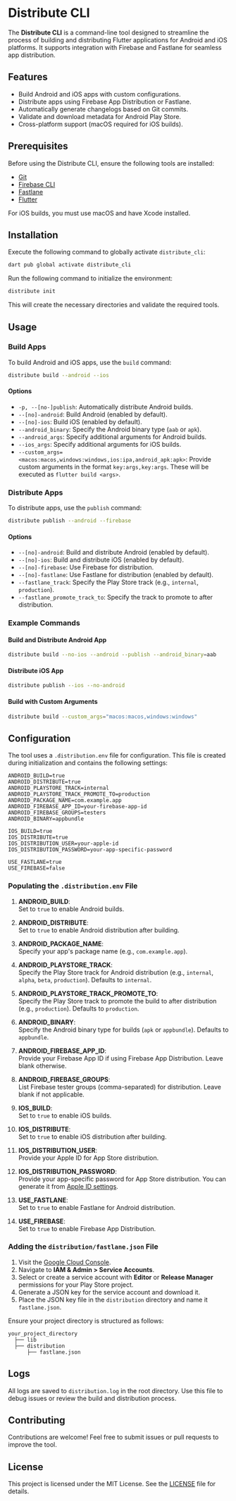# Distribute CLI

The **Distribute CLI** is a command-line tool designed to streamline the process of building and distributing Flutter applications for Android and iOS platforms. It supports integration with Firebase and Fastlane for seamless app distribution.

## Features

- Build Android and iOS apps with custom configurations.
- Distribute apps using Firebase App Distribution or Fastlane.
- Automatically generate changelogs based on Git commits.
- Validate and download metadata for Android Play Store.
- Cross-platform support (macOS required for iOS builds).

## Prerequisites

Before using the Distribute CLI, ensure the following tools are installed:

- [Git](https://git-scm.com/)
- [Firebase CLI](https://firebase.google.com/docs/cli)
- [Fastlane](https://docs.fastlane.tools/)
- [Flutter](https://flutter.dev/docs/get-started/install)

For iOS builds, you must use macOS and have Xcode installed.

## Installation

Execute the following command to globally activate `distribute_cli`:
```bash
dart pub global activate distribute_cli
```

Run the following command to initialize the environment:

```bash
distribute init
```

This will create the necessary directories and validate the required tools.

## Usage

### Build Apps

To build Android and iOS apps, use the `build` command:

```bash
distribute build --android --ios
```

#### Options

- `-p, --[no-]publish`: Automatically distribute Android builds.
- `--[no]-android`: Build Android (enabled by default).
- `--[no]-ios`: Build iOS (enabled by default).
- `--android_binary`: Specify the Android binary type (`aab` or `apk`).
- `--android_args`: Specify additional arguments for Android builds.
- `--ios_args`: Specify additional arguments for iOS builds.
- `--custom_args=<macos:macos,windows:windows,ios:ipa,android_apk:apk>`: Provide custom arguments in the format `key:args,key:args`. These will be executed as `flutter build <args>`.

### Distribute Apps

To distribute apps, use the `publish` command:

```bash
distribute publish --android --firebase
```

#### Options

- `--[no]-android`: Build and distribute Android (enabled by default).
- `--[no]-ios`: Build and distribute iOS (enabled by default).
- `--[no]-firebase`: Use Firebase for distribution.
- `--[no]-fastlane`: Use Fastlane for distribution (enabled by default).
- `--fastlane_track`: Specify the Play Store track (e.g., `internal`, `production`).
- `--fastlane_promote_track_to`: Specify the track to promote to after distribution.

### Example Commands

#### Build and Distribute Android App

```bash
distribute build --no-ios --android --publish --android_binary=aab
```

#### Distribute iOS App

```bash
distribute publish --ios --no-android
```

#### Build with Custom Arguments

```bash
distribute build --custom_args="macos:macos,windows:windows"
```

## Configuration

The tool uses a `.distribution.env` file for configuration. This file is created during initialization and contains the following settings:

```env
ANDROID_BUILD=true
ANDROID_DISTRIBUTE=true
ANDROID_PLAYSTORE_TRACK=internal
ANDROID_PLAYSTORE_TRACK_PROMOTE_TO=production
ANDROID_PACKAGE_NAME=com.example.app
ANDROID_FIREBASE_APP_ID=your-firebase-app-id
ANDROID_FIREBASE_GROUPS=testers
ANDROID_BINARY=appbundle

IOS_BUILD=true
IOS_DISTRIBUTE=true
IOS_DISTRIBUTION_USER=your-apple-id
IOS_DISTRIBUTION_PASSWORD=your-app-specific-password

USE_FASTLANE=true
USE_FIREBASE=false
```


### Populating the `.distribution.env` File

1. **ANDROID_BUILD**:  
   Set to `true` to enable Android builds.

2. **ANDROID_DISTRIBUTE**:  
   Set to `true` to enable Android distribution after building.

3. **ANDROID_PACKAGE_NAME**:  
   Specify your app's package name (e.g., `com.example.app`).

4. **ANDROID_PLAYSTORE_TRACK**:  
   Specify the Play Store track for Android distribution (e.g., `internal`, `alpha`, `beta`, `production`). Defaults to `internal`.

5. **ANDROID_PLAYSTORE_TRACK_PROMOTE_TO**:  
   Specify the Play Store track to promote the build to after distribution (e.g., `production`). Defaults to `production`.

6. **ANDROID_BINARY**:  
   Specify the Android binary type for builds (`apk` or `appbundle`). Defaults to `appbundle`.

7. **ANDROID_FIREBASE_APP_ID**:  
   Provide your Firebase App ID if using Firebase App Distribution. Leave blank otherwise.

8. **ANDROID_FIREBASE_GROUPS**:  
   List Firebase tester groups (comma-separated) for distribution. Leave blank if not applicable.

9. **IOS_BUILD**:  
   Set to `true` to enable iOS builds.

10. **IOS_DISTRIBUTE**:  
    Set to `true` to enable iOS distribution after building.

11. **IOS_DISTRIBUTION_USER**:  
    Provide your Apple ID for App Store distribution.

12. **IOS_DISTRIBUTION_PASSWORD**:  
    Provide your app-specific password for App Store distribution. You can generate it from [Apple ID settings](https://support.apple.com/en-us/HT204397).

13. **USE_FASTLANE**:  
    Set to `true` to enable Fastlane for Android distribution.

14. **USE_FIREBASE**:  
    Set to `true` to enable Firebase App Distribution.

### Adding the `distribution/fastlane.json` File

1. Visit the [Google Cloud Console](https://console.cloud.google.com/).
2. Navigate to **IAM & Admin > Service Accounts**.
3. Select or create a service account with **Editor** or **Release Manager** permissions for your Play Store project.
4. Generate a JSON key for the service account and download it.
5. Place the JSON key file in the `distribution` directory and name it `fastlane.json`.

Ensure your project directory is structured as follows:

```
your_project_directory
  ├── lib
  ├── distribution
      ├── fastlane.json
```

## Logs

All logs are saved to `distribution.log` in the root directory. Use this file to debug issues or review the build and distribution process.

## Contributing

Contributions are welcome! Feel free to submit issues or pull requests to improve the tool.

## License

This project is licensed under the MIT License. See the [LICENSE](../LICENSE) file for details.

